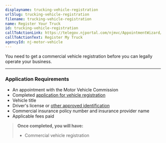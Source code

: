 ```yaml
---
displayname: trucking-vehicle-registration
urlSlug: trucking-vehicle-registration
filename: trucking-vehicle-registration
name: Register Your Truck
id: trucking-vehicle-registration
callToActionLink: https://telegov.njportal.com/njmvc/AppointmentWizard/8
callToActionText: Register My Truck
agencyId: nj-motor-vehicle
---
```


You need to get a commercial vehicle registration before you can legally operate your business.

---

### Application Requirements

- An appointment with the Motor Vehicle Commission
- Completed [application for vehicle registration](https://www.nj.gov/mvc/pdf/vehicles/BA-49.pdf)
- Vehicle title
- Driver's license or [other approved identification](https://www.nj.gov/mvc/pdf/license/Standard_License_Sheet_Engl.pdf)
- Commercial insurance policy number and insurance provider name
- Applicable fees paid

> **Once completed, you will have:**
>
> - Commercial vehicle registration
